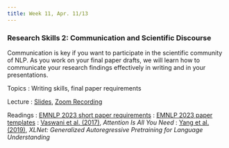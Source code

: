 ```yaml
---
title: Week 11, Apr. 11/13
---
```


### Research Skills 2: Communication and Scientific Discourse

Communication is key if you want to participate in the scientific community of NLP. As you work on your final paper
drafts, we will learn how to communicate your research findings effectively in writing and in your presentations.

Topics
: Writing skills, final paper requirements

Lecture
: [Slides](https://drive.google.com/file/d/1tYF6mZ3yfYI6WhKy6gIOHJAgEFJlHFDD/view?usp=share_link), [Zoom Recording](https://nyu.zoom.us/rec/share/hzI1inctb3rrAjomZwogcqOAx70D7JTBgLXlsYieUrn3yRgaVbMWQu206D2WBtvk.EcZrnFIHdydDobJn)

Readings
: [EMNLP 2023 short paper requirements](https://2023.emnlp.org/calls/main_conference_papers/#short-papers)
: [EMNLP 2023 paper templates](https://2023.emnlp.org/calls/style-and-formatting/)
: [Vaswani et al. (2017)](https://arxiv.org/abs/1706.03762), _Attention Is All You Need_
: [Yang et al. (2019)](https://arxiv.org/abs/1906.08237), _XLNet: Generalized Autoregressive Pretraining for 
Language Understanding_
